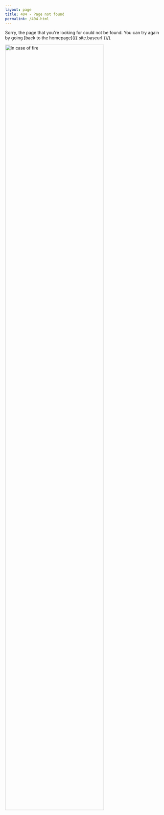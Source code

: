 ```yaml
---
layout: page
title: 404 - Page not found
permalink: /404.html
---
```


Sorry, the page that you're looking for could not be found. You can try again by going [back to the homepage]({{ site.baseurl }}/).

<a href="https://github.com/CrackingTheFoundation/CrackingTheFoundation.github.io/commits/master"><img src="{{ site.baseurl }}/images/in-case-of-fire.png" alt="In case of fire" style="width: 80%"/></a>
